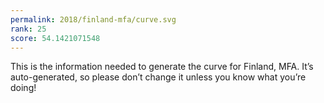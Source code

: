 ```yaml
---
permalink: 2018/finland-mfa/curve.svg
rank: 25
score: 54.1421071548
---
```


This is the information needed to generate the curve for Finland, MFA. It’s
auto-generated, so please don’t change it unless you know what you’re
doing!
